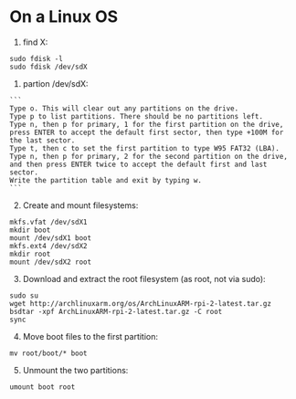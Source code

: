 # On a Linux OS

1. find X:

  ```
  sudo fdisk -l
  sudo fdisk /dev/sdX
  ```

  1. partion /dev/sdX:

    ```
    Type o. This will clear out any partitions on the drive.
    Type p to list partitions. There should be no partitions left.
    Type n, then p for primary, 1 for the first partition on the drive, press ENTER to accept the default first sector, then type +100M for the last sector.
    Type t, then c to set the first partition to type W95 FAT32 (LBA).
    Type n, then p for primary, 2 for the second partition on the drive, and then press ENTER twice to accept the default first and last sector.
    Write the partition table and exit by typing w.
    ```

2. Create and mount filesystems:

  ```
  mkfs.vfat /dev/sdX1
  mkdir boot
  mount /dev/sdX1 boot
  mkfs.ext4 /dev/sdX2
  mkdir root
  mount /dev/sdX2 root
  ```

3. Download and extract the root filesystem (as root, not via sudo):

  ```
  sudo su
  wget http://archlinuxarm.org/os/ArchLinuxARM-rpi-2-latest.tar.gz
  bsdtar -xpf ArchLinuxARM-rpi-2-latest.tar.gz -C root
  sync
  ```

4. Move boot files to the first partition:

  ```
  mv root/boot/* boot
  ```

5. Unmount the two partitions:

  ```
  umount boot root
  ```
